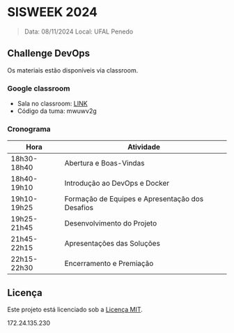 # SISWEEK 2024

> Data: 08/11/2024
> Local: UFAL Penedo

## Challenge DevOps

Os materiais estão disponíveis via classroom.

### Google classroom

- Sala no classroom: [LINK](https://classroom.google.com/c/NzI5MTg1MzA3NzYw?cjc=mwuwv2g) <br/>
- Código da tuma: mwuwv2g

### Cronograma

|Hora|Atividade|
|-|-|
|18h30-18h40|Abertura e Boas-Vindas|
|18h40-19h10|Introdução ao DevOps e Docker|
|19h10-19h25|Formação de Equipes e Apresentação dos Desafios|
|19h25-21h45|Desenvolvimento do Projeto|
|21h45-22h15|Apresentações das Soluções|
|22h15-22h30|Encerramento e Premiação|

## Licença

Este projeto está licenciado sob a [Licença MIT](LICENSE).























172.24.135.230